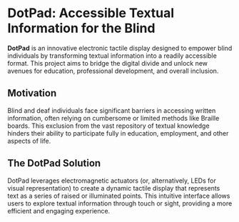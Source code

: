 # DotPad: Accessible Textual Information for the Blind

**DotPad** is an innovative electronic tactile display designed to empower blind individuals by transforming textual information into a readily accessible format. This project aims to bridge the digital divide and unlock new avenues for education, professional development, and overall inclusion.

## Motivation

Blind and deaf individuals face significant barriers in accessing written information, often relying on cumbersome or limited methods like Braille boards. This exclusion from the vast repository of textual knowledge hinders their ability to participate fully in education, employment, and other aspects of life.

## The DotPad Solution

DotPad leverages electromagnetic actuators (or, alternatively, LEDs for visual representation) to create a dynamic tactile display that represents text as a series of raised or illuminated points. This intuitive interface allows users to explore textual information through touch or sight, providing a more efficient and engaging experience.
